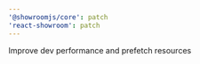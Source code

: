 ```yaml
---
'@showroomjs/core': patch
'react-showroom': patch
---
```


Improve dev performance and prefetch resources
